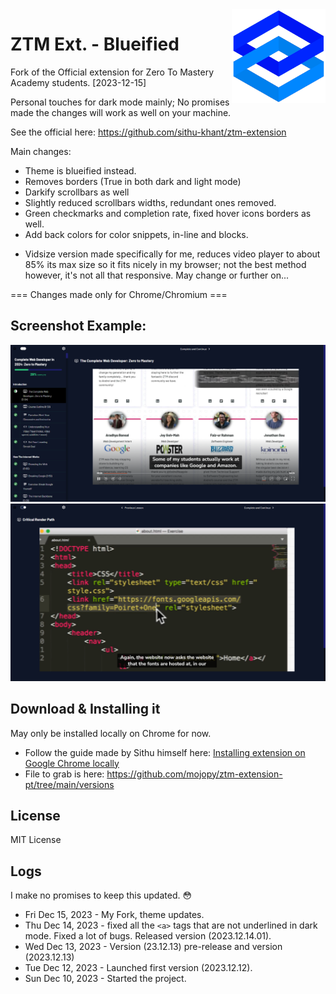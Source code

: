 <img align="right" width="150" height="150" src="./assets/ztm-logo.png?">

# ZTM Ext. - Blueified

Fork of the Official extension for Zero To Mastery Academy students. [2023-12-15]

Personal touches for dark mode mainly; No promises made the changes will work as well on your machine.

See the official here: <https://github.com/sithu-khant/ztm-extension>

Main changes: 

* Theme is blueified instead.
* Removes borders (True in both dark and light mode)
* Darkify scrollbars as well
* Slightly reduced scrollbars widths, redundant ones removed.
* Green checkmarks and completion rate, fixed hover icons borders as well.
* Add back colors for color snippets, in-line and blocks.

- Vidsize version made specifically for me, reduces video player to about 85% its max size so it fits nicely in my browser; not the best method however, it's not all that responsive. May change or further on...

=== Changes made only for Chrome/Chromium ===

## Screenshot Example:

<img src="./assets/ztm-extension-screenshots/ztm-extension-blueified-03.png">

<img src="./assets/ztm-extension-screenshots/ztm-extension-blueified-02.png">

## Download & Installing it

May only be installed locally on Chrome for now. 

* Follow the guide made by Sithu himself here: [Installing extension on Google Chrome locally](./docs/install-on-chrome.md)
* File to grab is here: <https://github.com/mojopy/ztm-extension-pt/tree/main/versions>

## License

MIT License


## Logs

I make no promises to keep this updated. :flushed:

* Fri Dec 15, 2023 - My Fork, theme updates.
* Thu Dec 14, 2023 - fixed all the `<a>` tags that are not underlined in dark mode. Fixed a lot of bugs. Released version (2023.12.14.01).
* Wed Dec 13, 2023 - Version (23.12.13) pre-release and version (2023.12.13)
* Tue Dec 12, 2023 - Launched first version (2023.12.12).
* Sun Dec 10, 2023 - Started the project.
